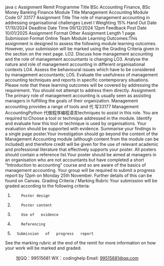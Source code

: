 java c
Assignment   Remit
Programme Title
BSc Accounting    Finance,   BSc   Money   Banking    Finance
Module Title
Management Accounting
Module Code
07   33177
Assignment Title
The   role of   management accounting   in addressing   organisational challenges
Level
I
Weighting
15%
Hand Out   Date
17/10/2024
Deadline   Date  Time
09/12/2024
12pm
Feedback   Post   Date
10/01/2025
Assignment   Format
Other
Assignment   Length
1   page
Submission   Format
Online
Team
Module   Learning Outcomes:This assignment   is designed to assess the following   module   learning   outcomes.   However,      your submission will   be   marked   using the Grading Criteria given   in   the   section   on   the   next   page.
LO2.   Discuss   how   management   accounting and the   role of   management accountants   is   changing
LO3.    Analyse the   nature and   role of   management accounting   in   different   organisational   contexts
LO4.    Assess the   behavioural   issues which   have to   be considered   by   management   accountants;
LO5.    Evaluate the   usefulness of   management accounting   techniques   and   reports   in   specific contemporary   situations.
Please   note that these   learning outcomes will   be covered   by addressing the   requirement.
You should   not   attempt   to address them   directly.
Assignment:
The   primary   role of   management   accounting   is   usually seen as assisting   managers   in fulfilling the goals of their organization.   Management accounting   provides   a   range   of tools and 代 写33177 Management AccountingPython
代做程序编程语言techniques to assist   in this   role.
You are   required   to:Choose a tool or technique addressed in the module.   Identify and evaluate   how this tool or   technique   is   used   by   organisations.   Your   evaluation   should   be   supported   with   evidence.   Summarise your findings   in a single   page   poster.Your   investigation   should   go   beyond   the   content   of   the   Management   Accounting   module   (although content from the module can be included)   and therefore credit will be given for the   use of   relevant academic and   professional   literature that effectively   supports your   poster. All   posters should contain   a   reference   list.Your   poster   should   be   aimed   at   managers   in   an   organisation   who   are   not   accountants   but   have   completed   a   short “Introduction   to   accounting”   course   and   so   are   aware   of   the   basics   of   management accounting.
Your      group      will      be      required      to      submit      a      progress      report      by      12pm      on      Monday      25th   November.   Further details of   this can   be found   on   Canvas.
Grading Criteria /   Marking   Rubric
Your submission will   be graded according to the following   criteria:
1.         Poster design
2.         Poster content
3.         Use of   evidence
4.         Referencing
5.       Submission   of   progress   report
See the   marking   rubric at the end of the   remit   for   more   information   on   how   your   work   will   be   marked   and graded.



         
加QQ：99515681  WX：codinghelp  Email: 99515681@qq.com
